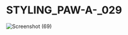 # STYLING_PAW-A-_029
![Screenshot (69)](https://github.com/user-attachments/assets/fb48ffec-c319-4bbc-aaff-64234fb8420f)

